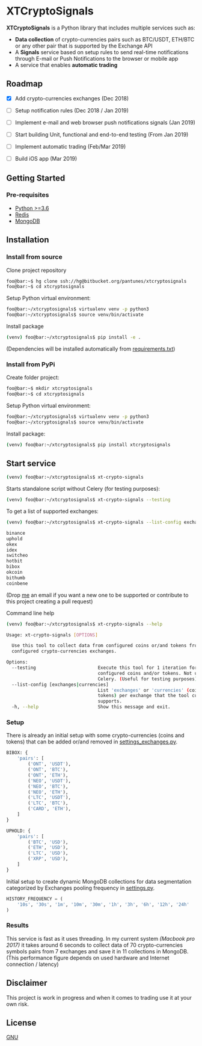 # XTCryptoSignals

**XTCryptoSignals** is a Python library that includes multiple services such as:
* **Data collection** of crypto-currencies pairs such as BTC/USDT, ETH/BTC or any other pair that is supported by the Exchange API
* A **Signals** service based on setup rules to send real-time notifications through E-mail or Push Notifications to the browser or mobile app
* A service that enables **automatic trading**


## Roadmap

* [x] Add crypto-currencies exchanges (Dec 2018)
* [ ] Setup notification rules (Dec 2018 / Jan 2019)
* [ ] Implement e-mail and web browser push notifications signals (Jan 2019)
* [ ] Start building Unit, functional and end-to-end testing (From Jan 2019)
* [ ] Implement automatic trading (Feb/Mar 2019)
* [ ] Build iOS app (Mar 2019)


## Getting Started

### Pre-requisites

* [Python >=3.6](https://www.python.org/downloads)
* [Redis](https://redis.io/download)
* [MongoDB](https://www.mongodb.com)


## Installation

### Install from source
Clone project repository
```bash
foo@bar:~$ hg clone ssh://hg@bitbucket.org/pantunes/xtcryptosignals
foo@bar:~$ cd xtcryptosignals
```

Setup Python virtual environment:
```bash
foo@bar:~/xtcryptosignals$ virtualenv venv -p python3
foo@bar:~/xtcryptosignals$ source venv/bin/activate
```

Install package
```bash
(venv) foo@bar:~/xtcryptosignals$ pip install -e .
```
(Dependencies will be installed automatically from [requirements.txt](requirements.txt))

### Install from PyPi
Create folder project:
```bash
foo@bar:~$ mkdir xtcryptosignals
foo@bar:~$ cd xtcryptosignals
```

Setup Python virtual environment:
```bash
foo@bar:~/xtcryptosignals$ virtualenv venv -p python3
foo@bar:~/xtcryptosignals$ source venv/bin/activate
```

Install package:
```bash
(venv) foo@bar:~/xtcryptosignals$ pip install xtcryptosignals
```


## Start service

```bash
(venv) foo@bar:~/xtcryptosignals$ xt-crypto-signals
```

Starts standalone script without Celery (for testing purposes):
```bash
(venv) foo@bar:~/xtcryptosignals$ xt-crypto-signals --testing
```

To get a list of supported exchanges:
```bash
(venv) foo@bar:~/xtcryptosignals$ xt-crypto-signals --list-config exchanges

binance
uphold
okex
idex
switcheo
hotbit
bibox
okcoin
bithumb
coinbene
```
(Drop [me](mailto:pjmlantunes@gmail.com) an email if you want a new one to be supported or contribute to this project creating a pull request)

Command line help
```bash
(venv) foo@bar:~/xtcryptosignals$ xt-crypto-signals --help

Usage: xt-crypto-signals [OPTIONS]

  Use this tool to collect data from configured coins or/and tokens from
  configured crypto-currencies exchanges.

Options:
  --testing                       Execute this tool for 1 iteration for all
                                  configured coins and/or tokens. Not using
                                  Celery. (Useful for testing purposes)
  --list-config [exchanges|currencies]
                                  List 'exchanges' or 'currencies' (coins or
                                  tokens) per exchange that the tool currently
                                  supports.
  -h, --help                      Show this message and exit.
```

### Setup

There is already an initial setup with some crypto-currencies (coins and tokens) that can be added or/and removed in [settings_exchanges.py](xtcryptosignals/settings_exchanges.py).

```python
BIBOX: {
    'pairs': [
        ('ONT', 'USDT'),
        ('ONT', 'BTC'),
        ('ONT', 'ETH'),
        ('NEO', 'USDT'),
        ('NEO', 'BTC'),
        ('NEO', 'ETH'),
        ('LTC', 'USDT'),
        ('LTC', 'BTC'),
        ('CARD', 'ETH'),
    ]
}

UPHOLD: {
    'pairs': [
        ('BTC', 'USD'),
        ('ETH', 'USD'),
        ('LTC', 'USD'),
        ('XRP', 'USD'),
    ]
}
```

Initial setup to create dynamic MongoDB collections for data segmentation categorized by Exchanges pooling frequency in [settings.py](xtcryptosignals/settings.py).
```python
HISTORY_FREQUENCY = (
    '10s', '30s', '1m', '10m', '30m', '1h', '3h', '6h', '12h', '24h'
)
```

### Results
This service is fast as it uses threading.
In my current system *(Macbook pro 2017)* it takes around 6 seconds to collect data of 70 crypto-currencies symbols pairs from 7 exchanges and save it in 11 collections in MongoDB.
(This performance figure depends on used hardware and Internet connection / latency)

## Disclaimer
This project is work in progress and when it comes to trading use it at your own risk.


## License

[GNU](https://www.gnu.org/licenses/gpl-3.0.en.html)
